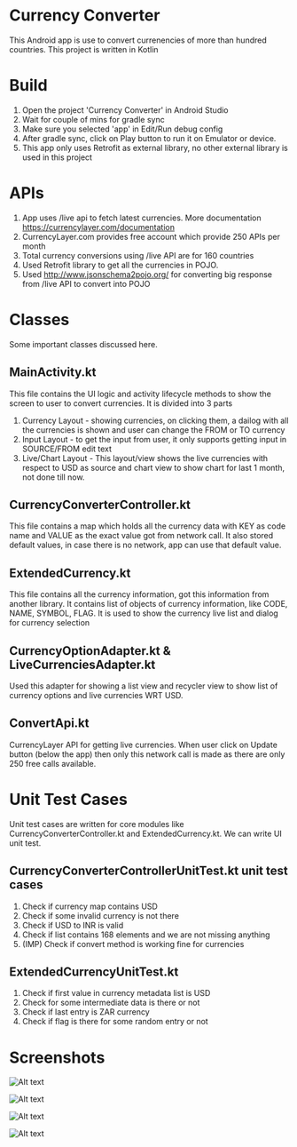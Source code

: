 # Currency Converter

This Android app is use to convert currenencies of more than hundred countries. This project is written in Kotlin

# Build

1. Open the project 'Currency Converter' in Android Studio
2. Wait for couple of mins for gradle sync
3. Make sure you selected 'app' in Edit/Run debug config
4. After gradle sync, click on Play button to run it on Emulator or device.
5. This app only uses Retrofit as external library, no other external library is used in this project

# APIs

1. App uses /live api to fetch latest currencies. More documentation https://currencylayer.com/documentation
2. CurrencyLayer.com provides free account which provide 250 APIs per month
3. Total currency conversions using /live API are for 160 countries
4. Used Retrofit library to get all the currencies in POJO.
5. Used http://www.jsonschema2pojo.org/ for converting big response from /live API to convert into POJO

# Classes

Some important classes discussed here.

## MainActivity.kt

This file contains the UI logic and activity lifecycle methods to show the screen to user to convert currencies. It is divided into 3 parts

1. Currency Layout - showing currencies, on clicking them, a dailog with all the currencies is shown and user can change the FROM or TO currency
2. Input Layout - to get the input from user, it only supports getting input in SOURCE/FROM edit text
3. Live/Chart Layout - This layout/view shows the live currencies with respect to USD as source and chart view to show chart for last 1 month, not done till now.

## CurrencyConverterController.kt

This file contains a map which holds all the currency data with KEY as code name and VALUE as the exact value got from network call. It also stored default values, in case there is no network, app can use that default value.

## ExtendedCurrency.kt

This file contains all the currency information, got this information from another library. It contains list of objects of currency information, like CODE, NAME, SYMBOL, FLAG. It is used to show the currency live list and dialog for currency selection

## CurrencyOptionAdapter.kt & LiveCurrenciesAdapter.kt

Used this adapter for showing a list view and recycler view to show list of currency options and live currencies WRT USD.

## ConvertApi.kt

CurrencyLayer API for getting live currencies. When user click on Update button (below the app) then only this network call is made as there are only 250 free calls available.

# Unit Test Cases

Unit test cases are written for core modules like CurrencyConverterController.kt and ExtendedCurrency.kt. We can write UI unit test.

## CurrencyConverterControllerUnitTest.kt unit test cases

1. Check if currency map contains USD
2. Check if some invalid currency is not there
3. Check if USD to INR is valid
4. Check if list contains 168 elements and we are not missing anything
5. (IMP) Check if convert method is working fine for currencies

## ExtendedCurrencyUnitTest.kt

1. Check if first value in currency metadata list is USD
2. Check for some intermediate data is there or not
3. Check if last entry is ZAR currency
4. Check if flag is there for some random entry or not

# Screenshots

![Alt text](/Screenshots/Img6.jpeg?raw=true "App Image 1")

![Alt text](/Screenshots/Img9.jpeg?raw=true "App Image 1")

![Alt text](/Screenshots/Img5.jpeg?raw=true "App Image 1")

![Alt text](/Screenshots/Img7.jpeg?raw=true "App Image 1")

